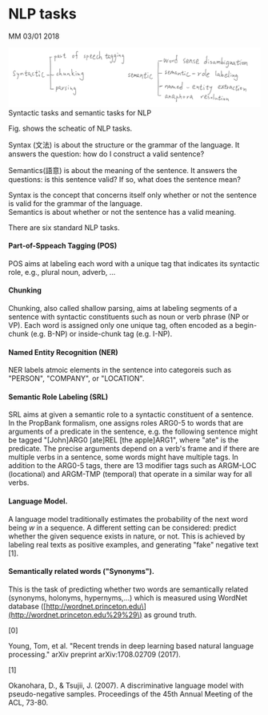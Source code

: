 # NLP tasks

MM 03/01 2018

![](/assets/NLP_task.png)Syntactic tasks and semantic tasks for NLP

Fig. shows the scheatic of NLP tasks.

Syntax \(文法\) is about the structure or the grammar of the language. It answers the question: how do I construct a valid sentence?

Semantics\(語意\) is about the meaning of the sentence. It answers the questions: is this sentence valid? If so, what does the sentence mean?

Syntax is the concept that concerns itself only whether or not the sentence is valid for the grammar of the language.  
Semantics is about whether or not the sentence has a valid meaning.

There are six standard NLP tasks.

#### Part-of-Sppeach Tagging \(POS\)

POS aims at labeling each word with a unique tag that indicates its syntactic role, e.g., plural noun, adverb, ...

#### Chunking

Chunking, also called shallow parsing, aims at labeling segments of a sentence with syntactic constituents such as noun or verb phrase \(NP or VP\). Each word is assigned only one unique tag, often encoded as a begin-chunk \(e.g. B-NP\) or inside-chunk tag \(e.g. I-NP\).

#### Named Entity Recognition \(NER\)

NER labels atmoic elements in the sentence into categoreis such as "PERSON", "COMPANY", or "LOCATION".

#### Semantic Role Labeling \(SRL\)

SRL aims at given a semantic role to a syntactic constituent of a sentence.  
In the PropBank formalism, one assigns roles ARG0-5 to words that are arguments of a predicate in the sentence, e.g. the following sentence might be tagged "\[John\]ARG0 \[ate\]REL \[the apple\]ARG1", where "ate" is the predicate. The precise arguments depend on a verb's frame and if there are multiple verbs in a sentence, some words might have multiple tags. In addition to the ARG0-5 tags, there are 13 modifier tags such as ARGM-LOC \(locational\) and ARGM-TMP \(temporal\) that operate in a similar way for all verbs.

#### Language Model.

A language model traditionally estimates the probability of the next word being $w$ in a sequence. A different setting can be considered: predict whether the given sequence exists in nature, or not. This is achieved by labeling real texts as positive examples, and generating "fake" negative text \[1\].

#### Semantically related words \("Synonyms"\).

This is the task of predicting whether two words are semantically related \(synonyms, holonyms, hypernyms,...\) which is measured using WordNet database \([http://wordnet.princeton.edu\](http://wordnet.princeton.edu%29%29\) as ground truth.

\[0\]

Young, Tom, et al. "Recent trends in deep learning based natural language processing." arXiv preprint arXiv:1708.02709 \(2017\).

\[1\]

Okanohara, D., & Tsujii, J. \(2007\). A discriminative language model with pseudo-negative samples. Proceedings of the 45th Annual Meeting of the ACL, 73-80.

